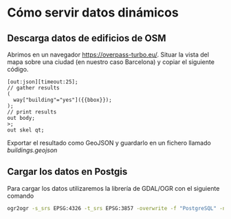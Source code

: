 # Cómo servir datos dinámicos

## Descarga datos de edificios de OSM

Abrimos en un navegador https://overpass-turbo.eu/. Situar la vista del mapa sobre una ciudad (en nuestro caso Barcelona) y copiar el siguiente código.

```
[out:json][timeout:25];
// gather results
(
  way["building"="yes"]({{bbox}});
);
// print results
out body;
>;
out skel qt;
```

Exportar el resultado como GeoJSON y guardarlo en un fichero llamado *buildings.geojson*

## Cargar los datos en Postgis

Para cargar los datos utilizaremos la librería de GDAL/OGR con el siguiente comando

```bash
ogr2ogr -s_srs EPSG:4326 -t_srs EPSG:3857 -overwrite -f "PostgreSQL" -nln public.building PG:"host=127.0.0.1 user=postgres password=postgres dbname=postgres" buildings.geojson -lco GEOMETRY_NAME=geom  -skipfailures
```

